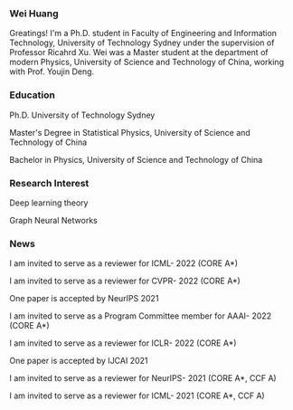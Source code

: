 ### Wei Huang

Greatings! I'm a Ph.D. student in Faculty of Engineering and Information Technology, University of Technology Sydney under the supervision of Professor Ricahrd Xu. Wei was a Master student at the department of modern Physics, University of Science and Technology of China, working with Prof. Youjin Deng.


### Education

Ph.D. University of Technology Sydney

Master's Degree in Statistical Physics, University of Science and Technology of China

Bachelor in Physics, University of Science and Technology of China


### Research Interest

Deep learning theory

Graph Neural Networks


### News


I am invited to serve as a reviewer for ICML- 2022 (CORE A*)

I am invited to serve as a reviewer for CVPR- 2022 (CORE A*)

One paper is accepted by NeurIPS 2021

I am invited to serve as a Program Committee member for AAAI- 2022 (CORE A*) 

I am invited to serve as a reviewer for ICLR- 2022 (CORE A*) 

One paper is accepted by IJCAI 2021

I am invited to serve as a reviewer for NeurIPS- 2021 (CORE A*, CCF A) 

I am invited to serve as a reviewer for ICML- 2021 (CORE A*, CCF A) 

